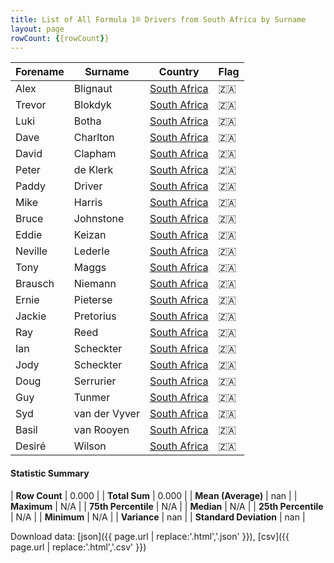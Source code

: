```yaml
---
title: List of All Formula 1® Drivers from South Africa by Surname
layout: page
rowCount: {{rowCount}}
---
```


| Forename | Surname | Country | Flag |
|--|--|--|--|
| Alex | Blignaut | [South Africa](/f1/countries/south_africa) | 🇿🇦 |
| Trevor | Blokdyk | [South Africa](/f1/countries/south_africa) | 🇿🇦 |
| Luki | Botha | [South Africa](/f1/countries/south_africa) | 🇿🇦 |
| Dave | Charlton | [South Africa](/f1/countries/south_africa) | 🇿🇦 |
| David | Clapham | [South Africa](/f1/countries/south_africa) | 🇿🇦 |
| Peter | de Klerk | [South Africa](/f1/countries/south_africa) | 🇿🇦 |
| Paddy | Driver | [South Africa](/f1/countries/south_africa) | 🇿🇦 |
| Mike | Harris | [South Africa](/f1/countries/south_africa) | 🇿🇦 |
| Bruce | Johnstone | [South Africa](/f1/countries/south_africa) | 🇿🇦 |
| Eddie | Keizan | [South Africa](/f1/countries/south_africa) | 🇿🇦 |
| Neville | Lederle | [South Africa](/f1/countries/south_africa) | 🇿🇦 |
| Tony | Maggs | [South Africa](/f1/countries/south_africa) | 🇿🇦 |
| Brausch | Niemann | [South Africa](/f1/countries/south_africa) | 🇿🇦 |
| Ernie | Pieterse | [South Africa](/f1/countries/south_africa) | 🇿🇦 |
| Jackie | Pretorius | [South Africa](/f1/countries/south_africa) | 🇿🇦 |
| Ray | Reed | [South Africa](/f1/countries/south_africa) | 🇿🇦 |
| Ian | Scheckter | [South Africa](/f1/countries/south_africa) | 🇿🇦 |
| Jody | Scheckter | [South Africa](/f1/countries/south_africa) | 🇿🇦 |
| Doug | Serrurier | [South Africa](/f1/countries/south_africa) | 🇿🇦 |
| Guy | Tunmer | [South Africa](/f1/countries/south_africa) | 🇿🇦 |
| Syd | van der Vyver | [South Africa](/f1/countries/south_africa) | 🇿🇦 |
| Basil | van Rooyen | [South Africa](/f1/countries/south_africa) | 🇿🇦 |
| Desiré | Wilson | [South Africa](/f1/countries/south_africa) | 🇿🇦 |

#### Statistic Summary

| **Row Count** | 0.000 |
| **Total Sum** | 0.000 |
| **Mean (Average)** | nan |
| **Maximum** | N/A |
| **75th Percentile** | N/A |
| **Median** | N/A |
| **25th Percentile** | N/A |
| **Minimum** | N/A |
| **Variance** | nan |
| **Standard Deviation** | nan |

Download data: [json]({{ page.url | replace:'.html','.json' }}), [csv]({{ page.url | replace:'.html','.csv' }})
